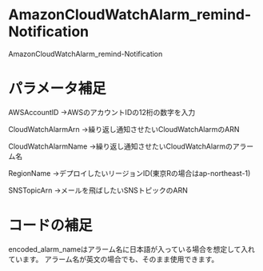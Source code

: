 # AmazonCloudWatchAlarm_remind-Notification
AmazonCloudWatchAlarm_remind-Notification

# パラメータ補足
AWSAccountID
→AWSのアカウントIDの12桁の数字を入力

CloudWatchAlarmArn
→繰り返し通知させたいCloudWatchAlarmのARN

CloudWatchAlarmName
→繰り返し通知させたいCloudWatchAlarmのアラーム名

RegionName
→デプロイしたいリージョンID(東京Rの場合はap-northeast-1)

SNSTopicArn
→メールを飛ばしたいSNSトピックのARN


# コードの補足
encoded_alarm_nameはアラーム名に日本語が入っている場合を想定して入れています。
アラーム名が英文の場合でも、そのまま使用できます。
